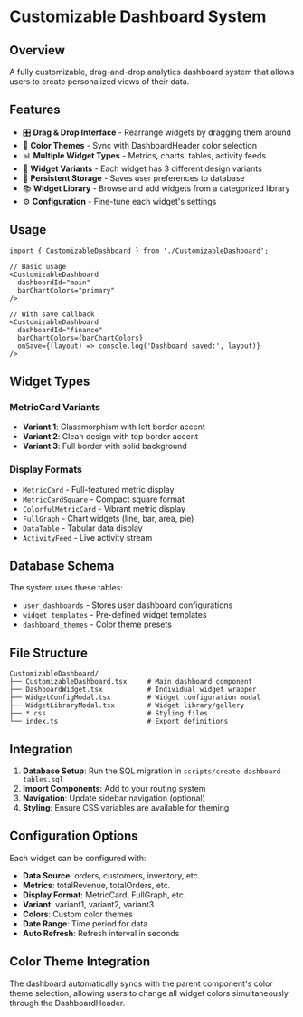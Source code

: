 # Customizable Dashboard System

## Overview
A fully customizable, drag-and-drop analytics dashboard system that allows users to create personalized views of their data.

## Features
- 🎛️ **Drag & Drop Interface** - Rearrange widgets by dragging them around
- 🎨 **Color Themes** - Sync with DashboardHeader color selection
- 📊 **Multiple Widget Types** - Metrics, charts, tables, activity feeds
- 🔧 **Widget Variants** - Each widget has 3 different design variants
- 💾 **Persistent Storage** - Saves user preferences to database
- 📚 **Widget Library** - Browse and add widgets from a categorized library
- ⚙️ **Configuration** - Fine-tune each widget's settings

## Usage

```tsx
import { CustomizableDashboard } from './CustomizableDashboard';

// Basic usage
<CustomizableDashboard 
  dashboardId="main" 
  barChartColors="primary" 
/>

// With save callback
<CustomizableDashboard 
  dashboardId="finance" 
  barChartColors={barChartColors}
  onSave={(layout) => console.log('Dashboard saved:', layout)}
/>
```

## Widget Types

### MetricCard Variants
- **Variant 1**: Glassmorphism with left border accent
- **Variant 2**: Clean design with top border accent  
- **Variant 3**: Full border with solid background

### Display Formats
- `MetricCard` - Full-featured metric display
- `MetricCardSquare` - Compact square format
- `ColorfulMetricCard` - Vibrant metric display
- `FullGraph` - Chart widgets (line, bar, area, pie)
- `DataTable` - Tabular data display
- `ActivityFeed` - Live activity stream

## Database Schema

The system uses these tables:
- `user_dashboards` - Stores user dashboard configurations
- `widget_templates` - Pre-defined widget templates
- `dashboard_themes` - Color theme presets

## File Structure

```
CustomizableDashboard/
├── CustomizableDashboard.tsx     # Main dashboard component
├── DashboardWidget.tsx           # Individual widget wrapper
├── WidgetConfigModal.tsx         # Widget configuration modal
├── WidgetLibraryModal.tsx        # Widget library/gallery
├── *.css                         # Styling files
└── index.ts                      # Export definitions
```

## Integration

1. **Database Setup**: Run the SQL migration in `scripts/create-dashboard-tables.sql`
2. **Import Components**: Add to your routing system
3. **Navigation**: Update sidebar navigation (optional)
4. **Styling**: Ensure CSS variables are available for theming

## Configuration Options

Each widget can be configured with:
- **Data Source**: orders, customers, inventory, etc.
- **Metrics**: totalRevenue, totalOrders, etc.
- **Display Format**: MetricCard, FullGraph, etc.
- **Variant**: variant1, variant2, variant3
- **Colors**: Custom color themes
- **Date Range**: Time period for data
- **Auto Refresh**: Refresh interval in seconds

## Color Theme Integration

The dashboard automatically syncs with the parent component's color theme selection, allowing users to change all widget colors simultaneously through the DashboardHeader.
